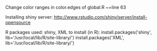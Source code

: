Change color ranges in color.edges of global.R ~=line 63

Installing shiny server: http://www.rstudio.com/shiny/server/install-opensource

R packages used: shiny, XML
	to install (in R):
		install.packages('shiny', lib='/usr/local/lib/R/site-library/')
		install.packages('XML', lib='/usr/local/lib/R/site-library/')